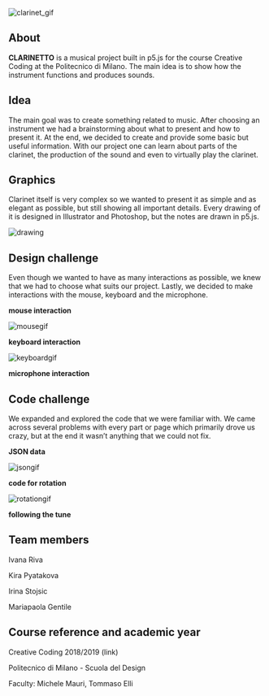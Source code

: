 ![clarinet_gif](https://user-images.githubusercontent.com/43534301/52316396-73353200-29bb-11e9-9aff-a9d61f41f6f3.gif)


## **About**

**CLARINETTO** is a musical project built in p5.js for the course Creative Coding at the Politecnico di Milano. The main idea is to show how the instrument functions and produces sounds.

## **Idea**

The main goal was to create something related to music. After choosing an instrument we had a brainstorming about what to present and how to present it. At the end, we decided to create and provide some basic but useful information. With our project one can learn about parts of the clarinet, the production of the sound and even to virtually play the clarinet.

## **Graphics**

Clarinet itself is very complex so we wanted to present it as simple and as elegant as possible, but still showing all important details. Every drawing of it is designed in Illustrator and Photoshop, but the notes are drawn in p5.js.

![drawing](https://user-images.githubusercontent.com/43534301/52316447-abd50b80-29bb-11e9-8a89-cdabebaa336f.GIF)


## **Design challenge**

Even though we wanted to have as many interactions as possible, we knew that we had to choose what suits our project. Lastly, we decided to make interactions with the mouse, keyboard and the microphone. 

   **mouse interaction**  
   
   ![mousegif](https://user-images.githubusercontent.com/43534301/52316501-e8086c00-29bb-11e9-9094-01e307680790.gif)
   

   **keyboard interaction**
   
   ![keyboardgif](https://user-images.githubusercontent.com/43534301/52316572-43d2f500-29bc-11e9-8b77-f62ef2f2c3f7.gif)
   

   **microphone interaction**
   
   

 ## **Code challenge**

We expanded and explored the code that we were familiar with. We came across several problems with every part or page which primarily drove us crazy, but at the end it wasn’t anything that we could not fix.

   **JSON data**
   
   ![jsongif](https://user-images.githubusercontent.com/43534301/52316618-8dbbdb00-29bc-11e9-816a-32721fee6c34.gif)
   

   **code for rotation**
   
   ![rotationgif](https://user-images.githubusercontent.com/43534301/52316672-dd9aa200-29bc-11e9-9e21-9ebac518d1a8.gif)
   

 **following the tune**
 
 
 ## **Team members**
 
 Ivana Riva
 
 Kira Pyatakova
 
 Irina Stojsic
 
 Mariapaola Gentile
 
 ## **Course reference and academic year**
 
 Creative Coding 2018/2019 (link)
 
Politecnico di Milano - Scuola del Design

Faculty: Michele Mauri, Tommaso Elli



